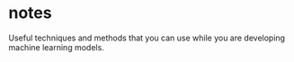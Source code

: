 # notes
Useful techniques and methods that you can use while you are developing machine learning models.
